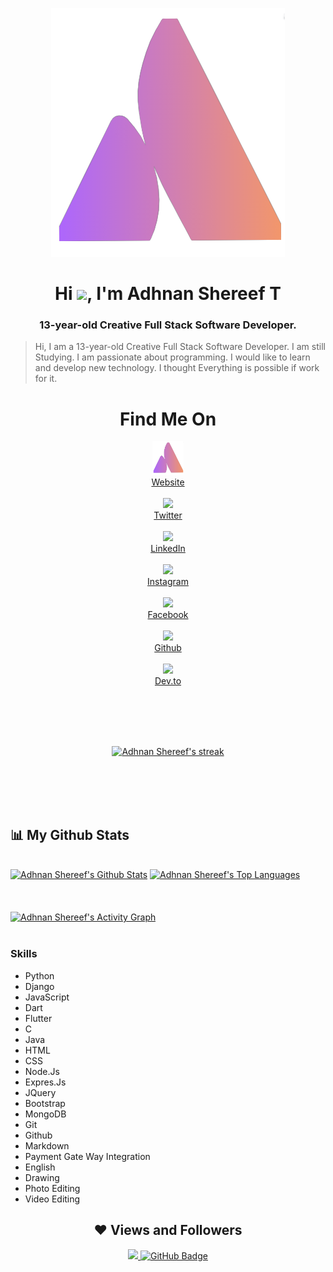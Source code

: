 <p align="center" ><img src="https://raw.githubusercontent.com/AdhnanShereef/adhnanshereef.com/main/assets/images/logo.png"></p>
<h1 align="center">Hi <img src="https://raw.githubusercontent.com/MartinHeinz/MartinHeinz/master/wave.gif" width="30px">, I'm Adhnan Shereef T</h1>
<h3 align="center">13-year-old Creative Full Stack Software Developer.</h3>

> Hi, I am a 13-year-old Creative Full Stack Software Developer. I am still Studying. I am passionate about programming. I would like to learn and develop new technology. I thought Everything is possible if work for it.

<h1 align="center">Find Me On</h1>

<p align="center" >
<a href = "https://www.adhnanshereef.gq"><img src="https://raw.githubusercontent.com/AdhnanShereef/adhnanshereef.com/main/assets/images/logo.png" width="50px"/><br> Website</a>
<br>
<br>
 <a href = "https://twitter.com/adhnanshereef"><img src="http://assets.stickpng.com/images/580b57fcd9996e24bc43c53e.png" width="50px" /><br> Twitter</a>
 <br>
  <br>
<a href = "https://www.linkedin.com/in/adhnanshereef"><img src="https://www.maryville.edu/wp-content/uploads/2015/11/Linkedin-logo-1-550x550-300x300.png" width="50px" /><br> LinkedIn</a>
 <br>
  <br>
<a href = "https://www.instagram.com/adhnanshereef"><img src="https://img.icons8.com/color/45/000000/instagram-new.png"/><br> Instagram</a>
  <br>
  <br>
<a href = "https://www.facebook.com/AdhnanShereef"><img src="https://img.icons8.com/fluent/48/000000/facebook-new.png"/><br> Facebook</a>
  <br>
  <br>
<a href = "https://github.com/AdhnanShereef"><img src="https://pngimg.com/uploads/github/github_PNG40.png" width="50px"/><br> Github</a>
  <br>
  <br>
<a href = "https://dev.to/adhnanshereef"><img src="https://image.winudf.com/v2/image1/dG8uZGV2LmRldl9hbmRyb2lkX2ljb25fMTU1NjIzMzMzN18wNTE/icon.png?w=&fakeurl=1" width="50px"/><br> Dev.to</a>
</p>

 <br>
  <br>
   <br>
  <br>  
<p align="center">
    <a href="https://github.com/AdhnanShereef/github-readme-streak-stats">
        <img title="🔥 Get streak stats for your profile at git.io/streak-stats" alt="Adhnan Shereef's streak" src="https://github-readme-streak-stats.herokuapp.com/?user=AdhnanShereef&theme=black-ice&hide_border=true&stroke=0000&background=060A0CD0"/>
    </a>
</p>
 <br>
  <br> <br>
  <br>

## 📊 My Github Stats

  <br/>
    <a href="https://github.com/AdhnanShereef/github-readme-stats"><img alt="Adhnan Shereef's Github Stats" src="https://github-readme-stats.vercel.app/api?username=AdhnanShereef&show_icons=true&count_private=true&theme=react&hide_border=true&bg_color=0D1117" /></a>
  <a href="https://github.com/AdhnanShereef/github-readme-stats"><img alt="Adhnan Shereef's Top Languages" src="https://github-readme-stats.vercel.app/api/top-langs/?username=nullpwn&langs_count=8&count_private=true&layout=compact&theme=react&hide_border=true&bg_color=0D1117" /></a>
  
<br/>
<br/>
 <br>
  <br>
<a href="https://github.com/nullpwn/github-readme-activity-graph"><img alt="Adhnan Shereef's Activity Graph" src="https://activity-graph.herokuapp.com/graph?username=AdhnanShereef&bg_color=0D1117&color=5BCDEC&line=5BCDEC&point=FFFFFF&hide_border=true" /></a>

<br/>
<br/>


### Skills

- Python
- Django
- JavaScript
- Dart
- Flutter
- C
- Java
- HTML
- CSS
- Node.Js
- Expres.Js
- JQuery
- Bootstrap
- MongoDB
- Git
- Github
- Markdown
- Payment Gate Way Integration
- English
- Drawing
- Photo Editing
- Video Editing

<h2 align="center" > ❤ Views and Followers </h2>
<p align="center" >
 <a href="https://github.com/AdhnanShereef/github-profile-views-counter">
    <img src="https://komarev.com/ghpvc/?username=AdhnanShereef&color=blueviolet">
</a>
<a href="https://github.com/AdhnanShereef?tab=followers"><img src="https://img.shields.io/github/followers/AdhnanShereef?label=Followers&style=social" alt="GitHub Badge"></a>
 </p>
